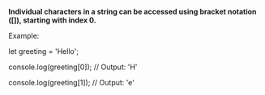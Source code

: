 **Individual characters in a string can be accessed using bracket notation ([]), starting with index 0.**

Example:

let greeting = 'Hello';

console.log(greeting[0]);  // Output: 'H'

console.log(greeting[1]);  // Output: 'e'
